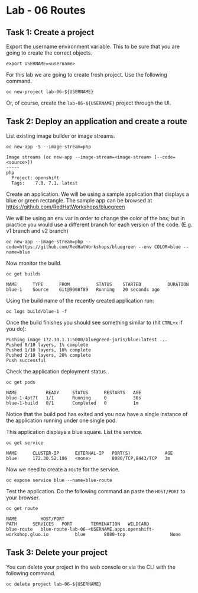 # Lab - 06 Routes

## Task 1: Create a project

Export the username environment variable. This to be sure that you are going to
create the correct objects.

```
export USERNAME=<username>
```

For this lab we are going to create fresh project. Use the following command.

```
oc new-project lab-06-${USERNAME}
```

Or, of course, create the `lab-06-${USERNAME}` project through the UI.

## Task 2: Deploy an application and create a route

List existing image builder or image streams.

```
oc new-app -S --image-stream=php

Image streams (oc new-app --image-stream=<image-stream> [--code=<source>])
-----
php
  Project: openshift
  Tags:    7.0, 7.1, latest
```

Create an application. We will be using a sample application that displays a 
blue or green rectangle. The sample app can be browsed at
https://github.com/RedHatWorkshops/bluegreen

We will be using an env var in order to change the color of the box; but in 
practice you would use a different branch for each version of the code. (E.g. v1 
branch and v2 branch)

```
oc new-app --image-stream=php --code=https://github.com/RedHatWorkshops/bluegreen --env COLOR=blue --name=blue
```

Now monitor the build.

```
oc get builds

NAME      TYPE      FROM          STATUS    STARTED          DURATION
blue-1    Source    Git@9008f89   Running   20 seconds ago   
```

Using the build name of the recently created application run:

```
oc logs build/blue-1 -f
```

Once the build finishes you should see something similar to (hit `CTRL+x` if 
you do):

```
Pushing image 172.30.1.1:5000/bluegreen-joris/blue:latest ...
Pushed 0/10 layers, 1% complete
Pushed 1/10 layers, 10% complete
Pushed 2/10 layers, 20% complete
Push successful
```

Check the application deployment status.

```
oc get pods

NAME           READY     STATUS      RESTARTS   AGE
blue-1-4pt7t   1/1       Running     0          30s
blue-1-build   0/1       Completed   0          1m
```

Notice that the build pod has exited and you now have a single instance
of the application running under one single pod.

This application displays a blue square. List the service.

```
oc get service

NAME      CLUSTER-IP      EXTERNAL-IP   PORT(S)             AGE
blue      172.30.52.106   <none>        8080/TCP,8443/TCP   3m
```

Now we need to create a route for the service.

```
oc expose service blue --name=blue-route
```

Test the application. Do the following command an paste the `HOST/PORT` to your
browser.

```
oc get route

NAME         HOST/PORT                                                  PATH      SERVICES   PORT       TERMINATION   WILDCARD
blue-route   blue-route-lab-06-<USERNAME.apps.openshift-workshop.gluo.io          blue       8080-tcp                 None
```

## Task 3: Delete your project

You can delete your project in the web console or via the CLI with the following
command.

```
oc delete project lab-06-${USERNAME}
```